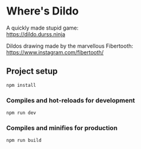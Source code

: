 # Where's Dildo
A quickly made stupid game:\
https://dildo.durss.ninja

Dildos drawing made by the marvellous Fibertooth:\
https://www.instagram.com/fibertooth/

## Project setup
```
npm install
```

### Compiles and hot-reloads for development
```
npm run dev
```

### Compiles and minifies for production
```
npm run build
```
